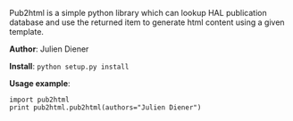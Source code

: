 Pub2html is a simple python library which can lookup HAL publication database and use the returned item to generate html content using a given template.

**Author**: Julien Diener

**Install**: `python setup.py install`

**Usage example**:

    import pub2html
    print pub2html.pub2html(authors="Julien Diener")

